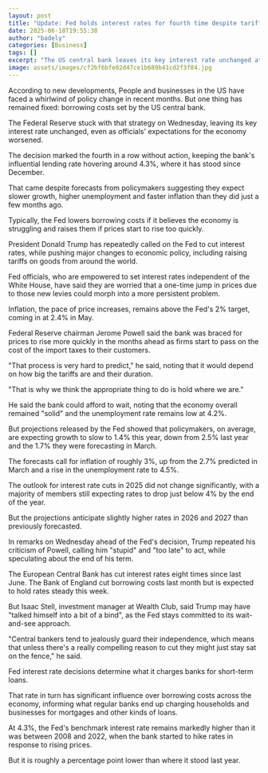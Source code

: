 ```yaml
---
layout: post
title: "Update: Fed holds interest rates for fourth time despite tariff turmoil"
date: 2025-06-18T19:55:38
author: "badely"
categories: [Business]
tags: []
excerpt: "The US central bank leaves its key interest rate unchanged at 4.3%, as its view of the economy darkens."
image: assets/images/cf2bf6bfe02d47ce1b689b41cd2f3f84.jpg
---
```


According to new developments, People and businesses in the US have faced a whirlwind of policy change in recent months. But one thing has remained fixed: borrowing costs set by the US central bank.

The Federal Reserve stuck with that strategy on Wednesday, leaving its key interest rate unchanged, even as officials' expectations for the economy worsened.

The decision marked the fourth in a row without action, keeping the bank's influential lending rate hovering around 4.3%, where it has stood since December.

That came despite forecasts from policymakers suggesting they expect slower growth, higher unemployment and faster inflation than they did just a few months ago.

Typically, the Fed lowers borrowing costs if it believes the economy is struggling and raises them if prices start to rise too quickly.

President Donald Trump has repeatedly called on the Fed to cut interest rates, while pushing major changes to economic policy, including raising tariffs on goods from around the world.

Fed officials, who are empowered to set interest rates independent of the White House, have said they are worried that a one-time jump in prices due to those new levies could morph into a more persistent problem.

Inflation, the pace of price increases, remains above the Fed's 2% target, coming in at 2.4% in May.

Federal Reserve chairman Jerome Powell said the bank was braced for prices to rise more quickly in the months ahead as firms start to pass on the cost of the import taxes to their customers. 

"That process is very hard to predict," he said, noting that it would depend on how big the tariffs are and their duration. 

"That is why we think the appropriate thing to do is hold where we are."

He said the bank could afford to wait, noting that the economy overall remained "solid" and the unemployment rate remains low at 4.2%.

But projections released by the Fed showed that policymakers, on average, are expecting growth to slow to 1.4% this year, down from 2.5% last year and the 1.7% they were forecasting in March.

The forecasts call for inflation of roughly 3%, up from the 2.7% predicted in March and a rise in the unemployment rate to 4.5%.

The outlook for interest rate cuts in 2025 did not change significantly, with a majority of members still expecting rates to drop  just below 4% by the end of the year. 

But the projections anticipate slightly higher rates in 2026 and 2027 than previously forecasted. 

In remarks on Wednesday ahead of the Fed's decision, Trump repeated his criticism of Powell, calling him "stupid" and "too late" to act, while speculating about the end of his term.

The European Central Bank has cut interest rates eight times since last June. The Bank of England cut borrowing costs last month but is expected to hold rates steady this week.

But Isaac Stell, investment manager at Wealth Club, said Trump may have "talked himself into a bit of a bind", as the Fed stays committed to its wait-and-see approach.

"Central bankers tend to jealously guard their independence, which means that unless there's a really compelling reason to cut they might just stay sat on the fence," he said. 

Fed interest rate decisions determine what it charges banks for short-term loans. 

That rate in turn has significant influence over borrowing costs across the economy, informing what regular banks end up charging households and businesses for mortgages and other kinds of loans.  

At 4.3%, the Fed's benchmark interest rate remains markedly higher than it was between 2008 and 2022, when the bank started to hike rates in response to rising prices.

But it is roughly a percentage point lower than where it stood last year.

